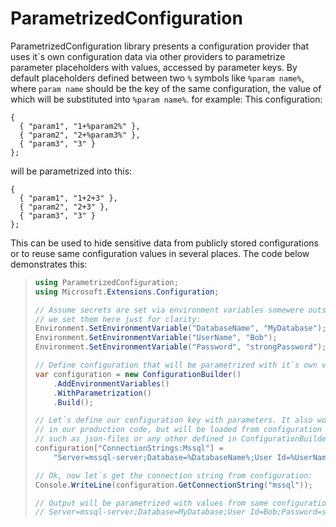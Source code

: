 # ParametrizedConfiguration

ParametrizedConfiguration library presents a configuration provider that uses it\`s own configuration data via other providers to parametrize parameter placeholders with values, accessed by parameter keys. By default placeholders defined between two `%` symbols like `%param name%`, where `param name` should be the key of the same configuration, the value of which will be substituted into `%param name%`. for example:
This configuration:
```
{
  { "param1", "1+%param2%" },
  { "param2", "2+%param3%" },
  { "param3", "3" }
};
```
will be parametrized into this:
```
{
  { "param1", "1+2+3" },
  { "param2", "2+3" },
  { "param3", "3" }
};
```
This can be used to hide sensitive data from publicly stored configurations or to reuse same configuration values in several places. The code below demonstrates this:
> ```csharp
> using ParametrizedConfiguration;
> using Microsoft.Extensions.Configuration;
> 
> // Assume secrets are set via environment variables somewere outside this code,
> // we set them here just for clarity:
> Environment.SetEnvironmentVariable("DatabaseName", "MyDatabase");
> Environment.SetEnvironmentVariable("UserName", "Bob");
> Environment.SetEnvironmentVariable("Password", "strongPassword");
> 
> // Define configuration that will be parametrized with it`s own values:
> var configuration = new ConfigurationBuilder()
>     .AddEnvironmentVariables()
>     .WithParametrization()
>     .Build();
> 
> // Let`s define our configuration key with parameters. It also won't be here
> // in our production code, but will be loaded from configuration providers
> // such as json-files or any other defined in ConfigurationBuilder.
> configuration["ConnectionStrings:Mssql"] =
>     "Server=mssql-server;Database=%DatabaseName%;User Id=%UserName%;Password=%Password%;TrustServerCertificate=True";
> 
> // Ok, now let`s get the connection string from configuration:
> Console.WriteLine(configuration.GetConnectionString("mssql"));
> 
> // Output will be parametrized with values from same configuration:
> // Server=mssql-server;Database=MyDatabase;User Id=Bob;Password=strongPassword;TrustServerCertificate=True
> ```
